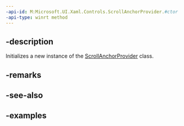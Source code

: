 ```yaml
---
-api-id: M:Microsoft.UI.Xaml.Controls.ScrollAnchorProvider.#ctor
-api-type: winrt method
---
```


## -description

Initializes a new instance of the [ScrollAnchorProvider](scrollanchorprovider.md) class.

## -remarks

## -see-also

## -examples

